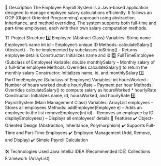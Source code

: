 📌 Description
The Employee Payroll System is a Java-based application designed to manage employee salary calculations efficiently. It follows an OOP (Object-Oriented Programming) approach using abstraction, inheritance, and method overriding. The system supports both full-time and part-time employees, each with their own salary computation methods.

🏗️ Project Structure
1️⃣ Employee (Abstract Class)
Variables:
String name – Employee’s name
int id – Employee’s unique ID
Methods:
calculateSalary() (Abstract) – To be implemented by subclasses
toString() – Returns employee details
Constructor:
Initializes name and id
2️⃣ FullTimeEmployee (Subclass of Employee)
Variable:
double monthlySalary – Monthly salary of a full-time employee
Methods:
Overrides calculateSalary() to return the monthly salary
Constructor:
Initializes name, id, and monthlySalary
3️⃣ PartTimeEmployee (Subclass of Employee)
Variables:
int hoursWorked – Number of hours worked
double hourlyRate – Payment per hour
Methods:
Overrides calculateSalary() to compute salary as hoursWorked * hourlyRate
Constructor:
Initializes name, id, hoursWorked, and hourlyRate
4️⃣ PayrollSystem (Main Management Class)
Variables:
ArrayList<Employee> employees – Stores all employees
Methods:
addEmployee(Employee e) – Adds an employee to the list
removeEmployee(int id) – Removes an employee by ID
displayEmployees() – Displays all employees' details
🚀 Features
✔️ Object-Oriented Design (Abstraction, Inheritance, Polymorphism)
✔️ Supports Full-Time and Part-Time Employees
✔️ Employee Management (Add, Remove, and Display)
✔️ Simple Payroll Calculation

🛠️ Technologies Used
Java
IntelliJ IDEA (Recommended IDE)
Collections Framework (ArrayList)
